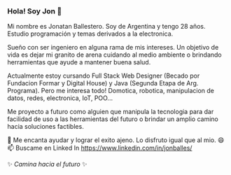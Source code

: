 ### Hola! Soy Jon 👋
Mi nombre es Jonatan Ballestero. Soy de Argentina y tengo 28 años. Estudio programación y temas derivados a la electronica.

Sueño con ser ingeniero en alguna rama de mis intereses. Un objetivo de vida es dejar mi granito de arena cuidando al medio ambiente o brindando herramientas que ayude a mantener buena salud. 

Actualmente estoy cursando Full Stack Web Designer (Becado por Fundacion Formar y Digital House) y Java (Segunda Etapa de Arg. Programa). Pero me interesa todo! Domotica, robotica, manipulacion de datos, redes, electronica, IoT, POO...

Me proyecto a futuro como alguien que manipula la tecnologia para dar facilidad de uso a las herramientas del futuro o brindar un amplio camino hacia soluciones factibles.

💬 Me encanta ayudar y lograr el exito ajeno. Lo disfruto igual que al mio. 😄
📫 Buscame en Linked In https://www.linkedin.com/in/jonballes/

✨ _Camina hacia el futuro_ ✨
